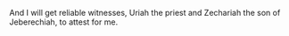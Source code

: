 And I will get reliable witnesses, Uriah the priest and Zechariah the son of Jeberechiah, to attest for me.

